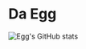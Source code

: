 # Da Egg

![Egg's GitHub stats](https://github-readme-stats.vercel.app/api?username=dabigegg&?count_private=true&show_icons=true&theme=yeblu&hide=contribs,prs&custom_title=Da%20Egg%27s%20Stats&include_all_commits=true&hide_rank=true)
